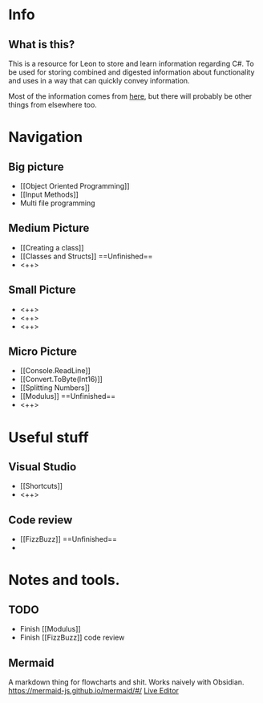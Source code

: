 # Info
## What is this?
This is a resource for Leon to store and learn information regarding C#. To be used for storing combined and digested information about functionality and uses in a way that can quickly convey information.

Most of the information comes from [here](https://docs.microsoft.com/en-us/dotnet/csharp/programming-guide/), but there will probably be other things from elsewhere too.

# Navigation
## Big picture
- [[Object Oriented Programming]]
- [[Input Methods]]
- Multi file programming

## Medium Picture
- [[Creating a class]]
- [[Classes and Structs]] ==Unfinished==
- <++>

## Small Picture
- <++>
- <++>
- <++>

## Micro Picture
- [[Console.ReadLine]]
- [[Convert.ToByte(Int16)]]
- [[Splitting Numbers]]
- [[Modulus]] ==Unfinished==
- <++>

# Useful stuff
## Visual Studio
- [[Shortcuts]]
- <++>

## Code review
- [[FizzBuzz]] ==Unfinished==
- 

# Notes and tools.
## TODO
- Finish [[Modulus]]
- Finish [[FizzBuzz]] code review

## Mermaid
A markdown thing for flowcharts and shit. Works naively with Obsidian.
https://mermaid-js.github.io/mermaid/#/
[Live Editor](https://mermaid-js.github.io/mermaid-live-editor/#/edit/eyJjb2RlIjoiZ3JhcGggVERcbiAgQVtDaHJpc3RtYXNdIC0tPnxHZXQgbW9uZXl8IEIoR28gc2hvcHBpbmcpXG4gIEIgLS0-IEN7TGV0IG1lIHRoaW5rfVxuICBDIC0tPnxPbmV8IERbTGFwdG9wXVxuICBDIC0tPnxUd298IEVbaVBob25lXVxuICBDIC0tPnxUaHJlZXwgRltmYTpmYS1jYXIgQ2FyXVxuXHRcdCIsIm1lcm1haWQiOnsidGhlbWUiOiJkZWZhdWx0In0sInVwZGF0ZUVkaXRvciI6ZmFsc2V9) 
